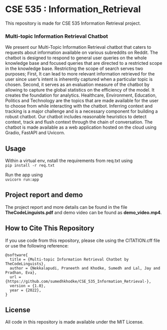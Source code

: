 # CSE 535 : Information_Retrieval
This repository is made for CSE 535 Information Retrieval project.
### Multi-topic Information Retrieval Chatbot
We present our Multi-Topic Information Retrieval chatbot that caters to requests about information available on various subreddits on Reddit. The chatbot is designed to respond to general user queries on the whole knowledge base and focused queries that are directed to a restricted scope in the knowledge base. Restricting the scope of search serves two purposes; First, It can lead to more relevant information retrieved for the user since user’s intent is inherently captured when a particular topic is chosen. Second, it serves as an evaluation measure of the chatbot by allowing to capture the global statistics on the efficiency of the model. It creates the foundation for analytics. Healthcare, Environment, Education, Politics and Technology are the topics that are made available for the user to choose from while interacting with the chatbot. Inferring context and tracking is a major challenge and is a necessary component for building a robust chatbot. Our chatbot includes reasonable heuristics to detect context, track and flush context through the chain of conversation. The chatbot is made available as a web application hosted on the cloud using Gradio, FastAPI and Uvicorn.

## Usage
Within a virtual env, nstall the requirements from req.txt using <br>
`pip install -r req.txt` <br>

Run the app using <br>
`uvicorn run:app` <br>

## Project report and demo
The project report and more details can be found in the file **TheCodeLinguists.pdf** and demo video can be found as **demo_video.mp4**.

## How to Cite This Repository <a id="citing"></a>
If you use code from this repository, please cite using the CITATION.cff file or use the following reference:

```
@software{
  title = {Multi-topic Information Retrieval Chatbot by TheCodeLinguists},
  author = {Nekkalapudi, Praneeth and Khodke, Sumedh and Lal, Jay and Pradhan, Eva},
  url = {https://github.com/sumedhkhodke/CSE_535_Information_Retrieval-},
  version = {1.0},
  year = {2022},
}
```

## License

All code in this repository is made available under the MIT License.
